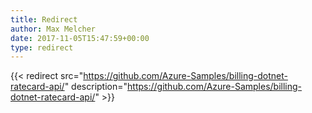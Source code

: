 ```yaml
---
title: Redirect
author: Max Melcher
date: 2017-11-05T15:47:59+00:00
type: redirect
---
```

{{< redirect src="https://github.com/Azure-Samples/billing-dotnet-ratecard-api/" description="https://github.com/Azure-Samples/billing-dotnet-ratecard-api/" >}}
